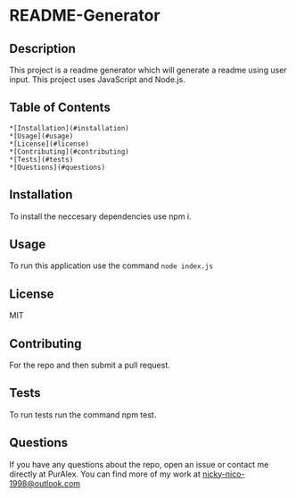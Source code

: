 # README-Generator

  ## Description
  This project is a readme generator which will generate a readme using user input. This project uses JavaScript and Node.js.

  ## Table of Contents
    *[Installation](#installation)
    *[Usage](#usage)
    *[License](#license)
    *[Contributing](#contributing)
    *[Tests](#tests)
    *[Questions](#questions)

  ## Installation
  To install the neccesary dependencies use npm i.

  ## Usage
  To run this application use the command `node index.js`

  ## License 
  MIT

  ## Contributing
  For the repo and then submit a pull request.

  ## Tests
  To run tests run the command npm test.

  ## Questions
  
  If you have any questions about the repo, open an issue or contact me directly 
  at PurAlex. You can find more of my work at nicky-nico-1998@outlook.com

